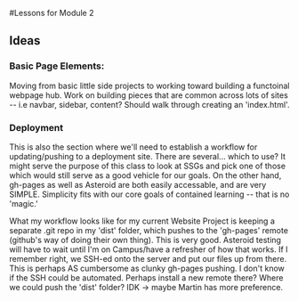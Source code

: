 #Lessons for Module 2

<h2>Ideas</h2>
<h3>Basic Page Elements:</h3>

Moving from basic little side projects to working toward building a functoinal webpage hub. Work on building pieces that are common across lots of sites -- i.e navbar, sidebar, content? Should walk through creating an 'index.html'. 

<h3>Deployment</h3>
	
This is also the section where we'll need to establish a workflow for updating/pushing to a deployment site. There are several... which to use? It might serve the purpose of this class to look at SSGs and pick one of those which would still serve as a good vehicle for our goals. On the other hand, gh-pages as well as Asteroid are both easily accessable, and are very SIMPLE. Simplicity fits with our core goals of contained learning -- that is no 'magic.'

What my workflow looks like for my current Website Project is keeping a separate .git repo in my 'dist' folder, which pushes to the 'gh-pages' remote (github's way of doing their own thing). This is very good. Asteroid testing will have to wait until I'm on Campus/have a refresher of how that works. If I remember right, we SSH-ed onto the server and put our files up from there. This is perhaps AS cumbersome as clunky gh-pages pushing. I don't know if the SSH could be automated. Perhaps install a new remote there? Where we could push the 'dist' folder? IDK -> maybe Martin has more preference. 
